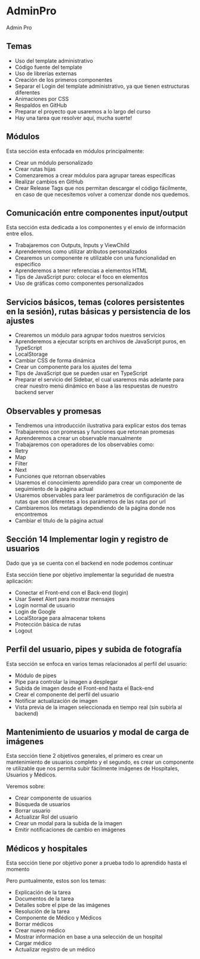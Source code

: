 # AdminPro

Admin Pro

## Temas

- Uso del template administrativo
- Código fuente del template
- Uso de librerías externas
- Creación de los primeros componentes
- Separar el Login del template administrativo, ya que tienen estructuras diferentes
- Animaciones por CSS
- Respaldos en GitHub
- Preparar el proyecto que usaremos a lo largo del curso
- Hay una tarea que resolver aquí, mucha suerte!

## Módulos
Esta sección esta enfocada en módulos principalmente:

- Crear un módulo personalizado
- Crear rutas hijas
- Comenzaremos a crear módulos para agrupar tareas específicas
- Realizar cambios en GitHub
- Crear Release Tags que nos permitan descargar el código fácilmente, en caso de que necesitemos volver a comenzar donde nos quedemos.

## Comunicación entre componentes input/output
Esta sección esta dedicada a los componentes y el envío de información entre ellos.

- Trabajaremos con Outputs, Inputs y ViewChild
- Aprenderemos como utilizar atributos personalizados
- Crearemos un componente re utilizable con una funcionalidad en especifico
- Aprenderemos a tener referencias a elementos HTML
- Tips de JavaScript puro: colocar el foco en elementos
- Uso de gráficas como componentes personalizados

## Servicios básicos, temas (colores persistentes en la sesión), rutas básicas y persistencia de los ajustes
- Crearemos un módulo para agrupar todos nuestros servicios
- Aprenderemos a ejecutar scripts en archivos de JavaScript puros, en TypeScript
- LocalStorage
- Cambiar CSS de forma dinámica
- Crear un componente para los ajustes del tema
- Tips de JavaScript que se pueden usar en TypeScript
- Preparar el servicio del Sidebar, el cual usaremos más adelante para crear nuestro menú dinámico en base a las respuestas de nuestro backend server

## Observables y promesas
- Tendremos una introducción ilustrativa para explicar estos dos temas
- Trabajaremos con promesas y funciones que retornan promesas
- Aprenderemos a crear un observable manualmente
- Trabajaremos con operadores de los observables como:
- Retry
- Map
- Filter
- Next
- Funciones que retornan observables
- Usaremos el conocimiento aprendido para crear un componente de seguimiento de la página actual
- Usaremos observables para leer parámetros de configuración de las rutas que son diferentes a los parámetros de las rutas por url
- Cambiaremos los metatags dependiendo de la página donde nos encontremos
- Cambiar el titulo de la página actual

## Sección 14 Implementar login y registro de usuarios
Dado que ya se cuenta con el backend en node podemos continuar

Esta sección tiene por objetivo implementar la seguridad de nuestra aplicación:

- Conectar el Front-end con el Back-end (login)
- Usar Sweet Alert para mostrar mensajes
- Login normal de usuario
- Login de Google
- LocalStorage para almacenar tokens
- Protección básica de rutas
- Logout

## Perfil del usuario, pipes y subida de fotografía
Esta sección se enfoca en varios temas relacionados al perfil del usuario:

- Módulo de pipes 
- Pipe para controlar la imagen a desplegar
- Subida de imagen desde el Front-end hasta el Back-end
- Crear el componente del perfil del usuario
- Notificar actualización de imagen
- Vista previa de la imagen seleccionada en tiempo real (sin subirla al backend)

## Mantenimiento de usuarios y modal de carga de imágenes
Esta sección tiene 2 objetivos generales, el primero es crear un mantenimiento de usuarios completo y el segundo, es crear un componente re utilizable que nos permita subir fácilmente imágenes de Hospitales, Usuarios y Médicos.

Veremos sobre:

- Crear componente de usuarios
- Búsqueda de usuarios
- Borrar usuario
- Actualizar Rol del usuario
- Crear un modal para la subida de la imagen
- Emitir notificaciones de cambio en imágenes

## Médicos y hospitales

Esta sección tiene por objetivo poner a prueba todo lo aprendido hasta el momento

Pero puntualmente, estos son los temas:

- Explicación de la tarea
- Documentos de la tarea
- Detalles sobre el pipe de las imágenes
- Resolución de la tarea
- Componente de Médico y Médicos
- Borrar médicos
- Crear nuevo médico
- Mostrar información en base a una selección de un hospital
- Cargar médico
- Actualizar registro de un médico